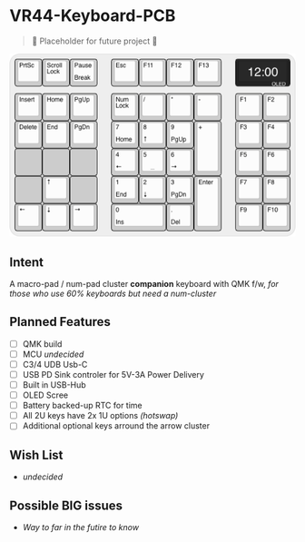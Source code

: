 # VR44-Keyboard-PCB

> &#128679; Placeholder for future project &#128679;

![](docs/vr44-layout.png)

## Intent

A macro-pad / num-pad cluster **companion** keyboard with QMK f/w, *for those who use 60% keyboards but need a num-cluster*

## Planned Features

- [ ] QMK build
- [ ] MCU *undecided*
- [ ] C3/4 UDB Usb-C
- [ ] USB PD Sink controler for 5V-3A Power Delivery
- [ ] Built in USB-Hub
- [ ] OLED Scree
- [ ] Battery backed-up RTC for time
- [ ] All 2U keys have 2x 1U options *(hotswap)*
- [ ] Additional optional keys arround the arrow cluster

## Wish List

- *undecided*

## Possible BIG issues

- *Way to far in the futire to know*
